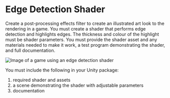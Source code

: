 # Edge Detection Shader

Create a post-processing effects filter to create an illustrated art look to the rendering in a game. You must create a shader that performs edge detection and highlights edges. The thickness and colour of the highlight must be shader parameters. You must provide the shader asset and any materials needed to make it work, a test program demonstrating the shader, and full documentation.

![Image of a game using an edge detection shader](http://i.imgur.com/AC1ZSeV.png "example of edge detection for drawing outlines")

You must include the following in your Unity package:

1. required shader and assets
2. a scene demonstrating the shader with adjustable parameters
3. documentation
